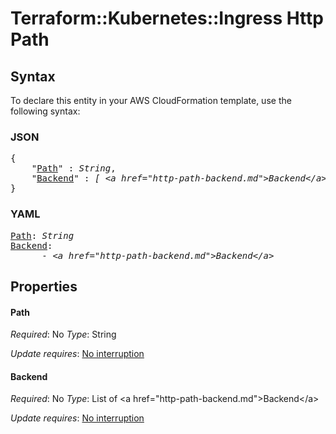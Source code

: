 # Terraform::Kubernetes::Ingress Http Path

## Syntax

To declare this entity in your AWS CloudFormation template, use the following syntax:

### JSON

<pre>
{
    "<a href="#path" title="Path">Path</a>" : <i>String</i>,
    "<a href="#backend" title="Backend">Backend</a>" : <i>[ &lt;a href=&#34;http-path-backend.md&#34;&gt;Backend&lt;/a&gt;, ... ]</i>
}
</pre>

### YAML

<pre>
<a href="#path" title="Path">Path</a>: <i>String</i>
<a href="#backend" title="Backend">Backend</a>: <i>
      - &lt;a href=&#34;http-path-backend.md&#34;&gt;Backend&lt;/a&gt;</i>
</pre>

## Properties

#### Path

_Required_: No
_Type_: String

_Update requires_: [No interruption](https://docs.aws.amazon.com/AWSCloudFormation/latest/UserGuide/using-cfn-updating-stacks-update-behaviors.html#update-no-interrupt)

#### Backend

_Required_: No
_Type_: List of &lt;a href=&#34;http-path-backend.md&#34;&gt;Backend&lt;/a&gt;

_Update requires_: [No interruption](https://docs.aws.amazon.com/AWSCloudFormation/latest/UserGuide/using-cfn-updating-stacks-update-behaviors.html#update-no-interrupt)

